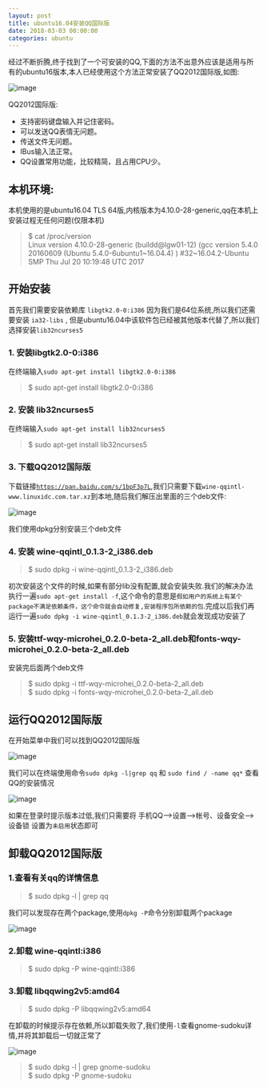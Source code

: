 ```yaml
---
layout: post
title: ubuntu16.04安装QQ国际版
date: 2018-03-03 00:00:00
categories: ubuntu
---
```


经过不断折腾,终于找到了一个可安装的QQ,下面的方法不出意外应该是适用与所有的ubuntu16版本,本人已经使用这个方法正常安装了QQ2012国际版,如图:

![image](zyhuploaderror123)

QQ2012国际版:

* 支持密码键盘输入并记住密码。
* 可以发送QQ表情无问题。
* 传送文件无问题。
* IBus输入法正常。
* QQ设置常用功能，比较精简，且占用CPU少。

## 本机环境:

本机使用的是ubuntu16.04 TLS 64版,内核版本为4.10.0-28-generic,qq在本机上安装过程无任何问题(仅限本机)

> $ cat /proc/version  
> Linux version 4.10.0-28-generic (buildd@lgw01-12) (gcc version 5.4.0 20160609 (Ubuntu 5.4.0-6ubuntu1~16.04.4) ) #32~16.04.2-Ubuntu SMP Thu Jul 20 10:19:48 UTC 2017

## 开始安装

首先我们需要安装依赖库 `libgtk2.0-0:i386` 因为我们是64位系统,所以我们还需要安装 `ia32-libs` , 但是ubuntu16.04中该软件包已经被其他版本代替了,所以我们选择安装`lib32ncurses5`

### 1. 安装libgtk2.0-0:i386

在终端输入`sudo apt-get install libgtk2.0-0:i386`

> $ sudo apt-get install libgtk2.0-0:i386

### 2. 安装 lib32ncurses5

在终端输入`sudo apt-get install lib32ncurses5`

> $ sudo apt-get install lib32ncurses5

### 3. 下载QQ2012国际版

下载链接[`https://pan.baidu.com/s/1bpF3p7L`](https://pan.baidu.com/s/1bpF3p7L),我们只需要下载`wine-qqintl-www.linuxidc.com.tar.xz`到本地,随后我们解压出里面的三个deb文件:

![image](zyhuploaderror123)

我们使用dpkg分别安装三个deb文件

### 4. 安装 wine-qqintl_0.1.3-2_i386.deb

> $ sudo dpkg -i wine-qqintl_0.1.3-2_i386.deb

初次安装这个文件的时候,如果有部分lib没有配置,就会安装失败.我们的解决办法 执行一遍`sudo apt-get install -f`,这个命令的意思是`假如用户的系统上有某个package不满足依赖条件，这个命令就会自动修复,安装程序包所依赖的包`.完成以后我们再运行一遍`sudo dpkg -i wine-qqintl_0.1.3-2_i386.deb`就会发现成功安装了

### 5. 安装ttf-wqy-microhei_0.2.0-beta-2_all.deb和fonts-wqy-microhei_0.2.0-beta-2_all.deb

安装完后面两个deb文件

> $ sudo dpkg -i ttf-wqy-microhei_0.2.0-beta-2_all.deb  
> $ sudo dpkg -i fonts-wqy-microhei_0.2.0-beta-2_all.deb

## 运行QQ2012国际版

在开始菜单中我们可以找到QQ2012国际版

![image](zyhuploaderror123)

我们可以在终端使用命令`sudo dpkg -l|grep qq` 和 `sudo find / -name qq*` 查看QQ的安装情况

![image](zyhuploaderror123)

如果在登录时提示版本过低,我们只需要将 手机QQ-->设置-->帐号、设备安全-->设备锁 设置为`未启用`状态即可

## 卸载QQ2012国际版

### 1.查看有关qq的详情信息 

> $ sudo dpkg -l | grep qq

我们可以发现存在两个package,使用`dpkg -P`命令分别卸载两个package

![image](zyhuploaderror123)

### 2.卸载 wine-qqintl:i386

> $ sudo dpkg -P wine-qqintl:i386

### 3.卸载 libqqwing2v5:amd64

> $ sudo dpkg -P libqqwing2v5:amd64

在卸载的时候提示存在依赖,所以卸载失败了,我们使用`-l`查看gnome-sudoku详情,并将其卸载后一切就正常了

![image](zyhuploaderror123)

> $ sudo dpkg -l | grep gnome-sudoku  
> $ sudo dpkg -P gnome-sudoku